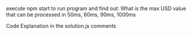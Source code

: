 execute npm start to run program and find out:  What is the max USD value that can be processed in 50ms, 60ms, 90ms, 1000ms


Code Explanation in the solution.js comments